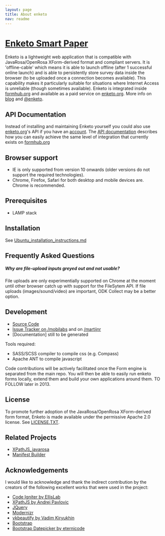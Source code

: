 ```yaml
---
layout: page
title: About enketo
nav: readme
---
```



[Enketo Smart Paper](http://enketo.org)
======

Enketo is a lightweight web application that is compatible with JavaRosa/OpenRosa XForm-derived format and compliant servers. It is 'offline-cable' which means it is able to launch offline (after 1 successful online launch) and is able to persistently store survey data inside the browser (to be uploaded once a connection becomes available). This capability makes it particularly suitable for situations where Internet Access is unreliable (though sometimes available). Enketo is integrated inside [formhub.org](http://formhub.org) and available as a paid service on [enketo.org](http://enketo.org). More info on [blog](http://blog.enketo.org) and [@enketo](https://twitter.com/enketo).

API Documentation
--------------
Instead of installing and maintaining Enketo yourself you could also use [enketo.org](https://enketo.org)'s API if you have an [account](https://accounts.enketo.org). The [API documentation](http://apidocs.enketo.org) describes how you can easily achieve the same level of integration that currently exists on [formhub.org](https://formhub.org)


Browser support
---------------
- IE is only supported from version 10 onwards (older versions do not support the required technologies). 
- Chrome, Firefox, Safari for both desktop and mobile devices are. Chrome is recommended.

Prerequisites
-----------
- LAMP stack

Installation
-----------
See [Ubuntu_installation_instructions.md](https://github.com/modilabs/enketo/blob/master/Ubuntu_installation_instructions.md)

Frequently Asked Questions
---------------------------
##### Why are file-upload inputs greyed out and not usable?
File uploads are only experimentially supported on Chrome at the moment until other browser catch up with support for the FileSytem API. If file uploads (images/sound/video) are important, ODK Collect may be a better option.


Development
-----------
* [Source Code](https://github.com/MartijnR/enketo)
* [Issue Tracker on /mobilabs](https://github.com/modilabs/enketo/issues) and on [/martijnr](https://github.com/MartijnR/enketo/issues)
* [Documentation] still to be generated

Tools required:

* SASS/SCSS compiler to compile css (e.g. Compass)
* Apache ANT to compile javascript 

Code contributions will be actively facilitated once the Form engine is separated from the main repo. You will then be able to easily run enketo forms locally, extend them and build your own applications around them. TO FOLLOW later in 2013.

License
-------
To promote further adoption of the JavaRosa/OpenRosa XForm-derived form format, Enketo is made available under the permissive Apache 2.0 license. See [LICENSE.TXT](https://github.com/MartijnR/enketo/blob/master/LICENSE.TXT). 

Related Projects
----------------
* [XPathJS_javarosa](https://github.com/MartijnR/xpathjs_javarosa)
* [Manifest Builder](https://github.com/MartijnR/Manifest-Builder)

Acknowledgements
----------------
I would like to acknowledge and thank the indirect contribution by the creators of the following excellent works that were used in the project:

* [Code Igniter by EllisLab](http://codeigniter.com)
* [XPathJS by Andrej Pavlovic](https://github.com/andrejpavlovic/xpathjs)
* [JQuery](http://jquery.com)
* [Modernizr](http://modernizr.com)
* [vkbeautify by Vadim Kiryukhin](https://github.com/vkiryukhin/vkBeautify)
* [Bootstrap](http://twitter.github.com/bootstrap/)
* [Bootstrap Datepicker by eternicode](https://github.com/eternicode/bootstrap-datepicker)